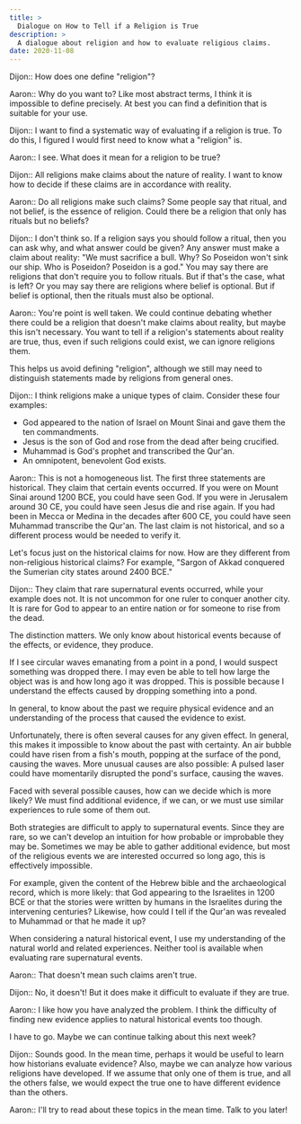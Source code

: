 ```yaml
---
title: >
  Dialogue on How to Tell if a Religion is True
description: >
  A dialogue about religion and how to evaluate religious claims.
date: 2020-11-08
---
```


Dijon:: How does one define "religion"?

Aaron:: Why do you want to? Like most abstract terms, I think it is impossible to define precisely. At best you can find a definition that is suitable for your use.

Dijon:: I want to find a systematic way of evaluating if a religion is true. To do this, I figured I would first need to know what a "religion" is.

Aaron:: I see. What does it mean for a religion to be true?

Dijon:: All religions make claims about the nature of reality. I want to know how to decide if these claims are in accordance with reality.

Aaron:: Do all religions make such claims? Some people say that ritual, and not belief, is the essence of religion. Could there be a religion that only has rituals but no beliefs?

Dijon:: I don't think so. If a religion says you should follow a ritual, then you can ask why, and what answer could be given? Any answer must make a claim about reality: "We must sacrifice a bull. Why? So Poseidon won't sink our ship. Who is Poseidon? Poseidon is a god." You may say there are religions that don't require you to follow rituals. But if that's the case, what is left? Or you may say there are religions where belief is optional. But if belief is optional, then the rituals must also be optional.

Aaron:: You're point is well taken. We could continue debating whether there could be a religion that doesn't make claims about reality, but maybe this isn't necessary. You want to tell if a religion's statements about reality are true, thus, even if such religions could exist, we can ignore religions them.

This helps us avoid defining "religion", although we still may need to distinguish statements made by religions from general ones.

Dijon:: I think religions make a unique types of claim. Consider these four examples:

- God appeared to the nation of Israel on Mount Sinai and gave them the ten commandments.
- Jesus is the son of God and rose from the dead after being crucified.
- Muhammad is God's prophet and transcribed the Qur'an.
- An omnipotent, benevolent God exists.

Aaron:: This is not a homogeneous list. The first three statements are historical. They claim that certain events occurred. If you were on Mount Sinai around 1200 BCE, you could have seen God. If you were in Jerusalem around 30 CE, you could have seen Jesus die and rise again. If you had been in Mecca or Medina in the decades after 600 CE, you could have seen Muhammad transcribe the Qur'an. The last claim is not historical, and so a different process would be needed to verify it.

Let's focus just on the historical claims for now. How are they different from non-religious historical claims? For example, "Sargon of Akkad conquered the Sumerian city states around 2400 BCE."

Dijon:: They claim that rare supernatural events occurred, while your example does not. It is not uncommon for one ruler to conquer another city. It is rare for God to appear to an entire nation or for someone to rise from the dead.

The distinction matters. We only know about historical events because of the effects, or evidence, they produce.

If I see circular waves emanating from a point in a pond, I would suspect something was dropped there. I may even be able to tell how large the object was is and how long ago it was dropped. This is possible because I understand the effects caused by dropping something into a pond.

In general, to know about the past we require physical evidence and an understanding of the process that caused the evidence to exist.

Unfortunately, there is often several causes for any given effect. In general, this makes it impossible to know about the past with certainty. An air bubble could have risen from a fish's mouth, popping at the surface of the pond, causing the waves. More unusual causes are also possible: A pulsed laser could have momentarily disrupted the pond's surface, causing the waves.

Faced with several possible causes, how can we decide which is more likely? We must find additional evidence, if we can, or we must use similar experiences to rule some of them out.

Both strategies are difficult to apply to supernatural events. Since they are rare, so we can't develop an intuition for how probable or improbable they may be. Sometimes we may be able to gather additional evidence, but most of the religious events we are interested occurred so long ago, this is effectively impossible.

For example, given the content of the Hebrew bible and the archaeological record, which is more likely: that God appearing to the Israelites in 1200 BCE or that the stories were written by humans in the Israelites during the intervening centuries? Likewise, how could I tell if the Qur'an was revealed to Muhammad or that he made it up?

When considering a natural historical event, I use my understanding of the natural world and related experiences. Neither tool is available when evaluating rare supernatural events.

Aaron:: That doesn't mean such claims aren't true.

Dijon:: No, it doesn't! But it does make it difficult to evaluate if they are true.

Aaron:: I like how you have analyzed the problem. I think the difficulty of finding new evidence applies to natural historical events too though.

I have to go. Maybe we can continue talking about this next week?

Dijon:: Sounds good. In the mean time, perhaps it would be useful to learn how historians evaluate evidence? Also, maybe we can analyze how various religions have developed. If we assume that only one of them is true, and all the others false, we would expect the true one to have different evidence than the others.

Aaron:: I'll try to read about these topics in the mean time. Talk to you later!
